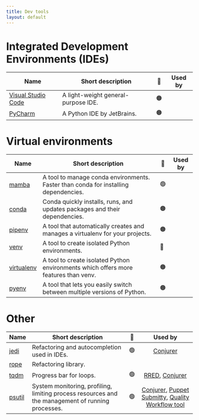 ```yaml
---
title: Dev tools
layout: default
---
```


# Integrated Development Environments (IDEs)

| Name                                                     | Short description                   | 🚦  | Used by |
| -------------------------------------------------------- | ----------------------------------- | --- | :-----: |
| [Visual Studio Code](https://code.visualstudio.com/docs) | A light-weight general-purpose IDE. | 🟠  |         |
| [PyCharm](https://www.jetbrains.com/pycharm/)            | A Python IDE by JetBrains.          | 🟠  |         |

# Virtual environments

| Name                                                                  | Short description                                                                   | 🚦  | Used by |
| --------------------------------------------------------------------- | ----------------------------------------------------------------------------------- | --- | :-----: |
| [mamba](https://mamba.readthedocs.io/en/latest/user_guide/mamba.html) | A tool to manage conda environments. Faster than conda for installing dependencies. | 🟢  |         |
| [conda](https://conda.io/projects/conda/en/latest/)                   | Conda quickly installs, runs, and updates packages and their dependencies.          | 🟠  |         |
| [pipenv](https://pipenv.pypa.io/en/latest/)                           | A tool that automatically creates and manages a virtualenv for your projects.       | 🟠  |         |
| [venv](https://docs.python.org/3/library/venv.html)                   | A tool to create isolated Python environments.                                      | 🔴  |         |
| [virtualenv](https://virtualenv.pypa.io/en/latest/)                   | A tool to create isolated Python environments which offers more features than venv. | 🟠  |         |
| [pyenv](https://github.com/pyenv/pyenv)                               | A tool that lets you easily switch between multiple versions of Python.             | 🟠  |         |

# Other

| Name                                                        | Short description                                                                                 | 🚦  |                                                                                        Used by                                                                                        |
| ----------------------------------------------------------- | ------------------------------------------------------------------------------------------------- | --- | :-----------------------------------------------------------------------------------------------------------------------------------------------------------------------------------: |
| [jedi](https://jedi.readthedocs.io/en/latest/)              | Refactoring and autocompletion used in IDEs.                                                      | 🟢  |                                                            [Conjurer](https://github.com/UCL-ARC/Conjurer/tree/main/MLDE)                                                             |
| [rope](https://rope.readthedocs.io/en/latest/overview.html) | Refactoring library.                                                                              |     |                                                                                                                                                                                       |
| [tqdm](https://pypi.org/project/tqdm/2.2.3/)                | Progress bar for loops.                                                                           | 🟢  |                                    [RRED](https://github.com/UCL-ARC/rred-reports), [Conjurer](https://github.com/UCL-ARC/Conjurer/tree/main/MLDE)                                    |
| [psutil](https://psutil.readthedocs.io/en/latest/)          | System monitoring, profiling, limiting process resources and the management of running processes. | 🟢  | [Conjurer](https://github.com/UCL-ARC/Conjurer/tree/main/MLDE), [Puppet Submitty](https://github.com/UCL-ARC/puppet-submitty), [Quality Workflow tool](https://github.com/UCL-ARC/qw) |
